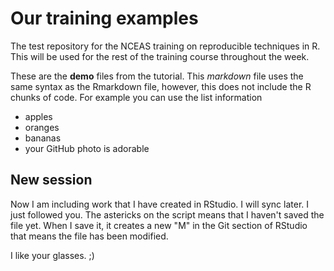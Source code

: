 # Our training examples
The test repository for the NCEAS training on reproducible techniques in R. This will be used for the rest of the training course throughout the week. 

These are the **demo** files from the tutorial. 
This *markdown* file uses the same syntax as the Rmarkdown file, however, this does not include the R chunks of code. 
For example you can use the list information

* apples
* oranges
* bananas
* your GitHub photo is adorable

## New session 

Now I am including work that I have created in RStudio. I will sync later. I just followed you. The astericks on the script means that I haven't saved the file yet. When I save it, it creates a new "M" in the Git section of RStudio that means the file has been modified. 

I like your glasses. ;)
